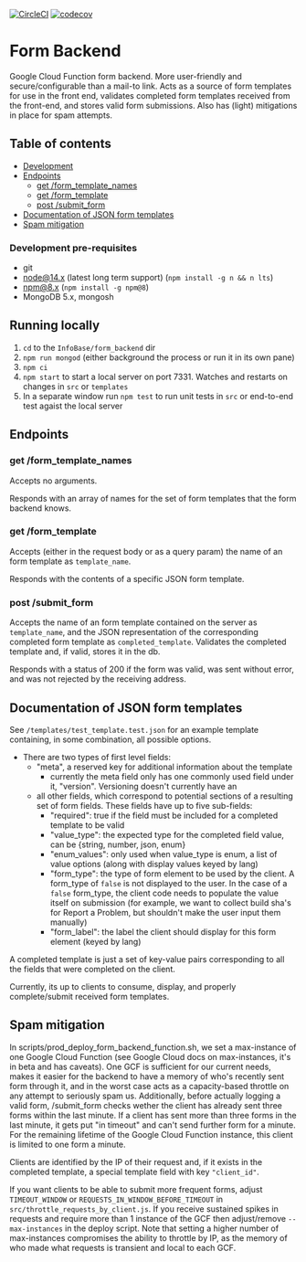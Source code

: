 [![CircleCI](https://circleci.com/gh/TBS-EACPD/infobase.svg?style=shield)](https://circleci.com/gh/TBS-EACPD/infobase) [![codecov](https://codecov.io/gh/tbs-eacpd/infobase/branch/master/graph/badge.svg?flag=form_backend)](https://app.codecov.io/gh/TBS-EACPD/infobase/)

# Form Backend

Google Cloud Function form backend. More user-friendly and secure/configurable than a mail-to link. Acts as a source of form templates for use in the front end, validates completed form templates received from the front-end, and stores valid form submissions. Also has (light) mitigations in place for spam attempts.

## Table of contents

- [Development](#Development)
- [Endpoints](#Endpoints)
  - [get /form_template_names](#get-formtemplatenames)
  - [get /form_template](#get-formtemplate)
  - [post /submit_form](#post-submitform)
- [Documentation of JSON form templates](#Documentation-of-JSON-form-templates)
- [Spam mitigation](#Spam-mitigation)

### Development pre-requisites

- git
- node@14.x (latest long term support) (`npm install -g n && n lts`)
- npm@8.x (`npm install -g npm@8`)
- MongoDB 5.x, mongosh

## Running locally

1. `cd` to the `InfoBase/form_backend` dir
2. `npm run mongod` (either background the process or run it in its own pane)
3. `npm ci`
4. `npm start` to start a local server on port 7331. Watches and restarts on changes in `src` or `templates`
5. In a separate window run `npm test` to run unit tests in `src` or end-to-end test agaist the local server

## Endpoints

### get /form_template_names

Accepts no arguments.

Responds with an array of names for the set of form templates that the form backend knows.

### get /form_template

Accepts (either in the request body or as a query param) the name of an form template as `template_name`.

Responds with the contents of a specific JSON form template.

### post /submit_form

Accepts the name of an form template contained on the server as `template_name`, and the JSON representation of the corresponding completed form template as `completed_template`. Validates the completed template and, if valid, stores it in the db.

Responds with a status of 200 if the form was valid, was sent without error, and was not rejected by the receiving address.

## Documentation of JSON form templates

See `/templates/test_template.test.json` for an example template containing, in some combination, all possible options.

- There are two types of first level fields:
  - "meta", a reserved key for additional information about the template
    - currently the meta field only has one commonly used field under it, "version". Versioning doesn't currently have an
  - all other fields, which correspond to potential sections of a resulting set of form fields. These fields have up to five sub-fields:
    - "required": true if the field must be included for a completed template to be valid
    - "value_type": the expected type for the completed field value, can be {string, number, json, enum}
    - "enum_values": only used when value_type is enum, a list of value options (along with display values keyed by lang)
    - "form_type": the type of form element to be used by the client. A form_type of `false` is not displayed to the user. In the case of a `false` form_type, the client code needs to populate the value itself on submission (for example, we want to collect build sha's for Report a Problem, but shouldn't make the user input them manually)
    - "form_label": the label the client should display for this form element (keyed by lang)

A completed template is just a set of key-value pairs corresponding to all the fields that were completed on the client.

Currently, its up to clients to consume, display, and properly complete/submit received form templates.

## Spam mitigation

In scripts/prod_deploy_form_backend_function.sh, we set a max-instance of one Google Cloud Function (see Google Cloud docs on max-instances, it's in beta and has caveats). One GCF is sufficient for our current needs, makes it easier for the backend to have a memory of who's recently sent form through it, and in the worst case acts as a capacity-based throttle on any attempt to seriously spam us. Additionally, before actually logging a valid form, /submit_form checks wether the client has already sent three forms within the last minute. If a client has sent more than three forms in the last minute, it gets put "in timeout" and can't send further form for a minute. For the remaining lifetime of the Google Cloud Function instance, this client is limited to one form a minute.

Clients are identified by the IP of their request and, if it exists in the completed template, a special template field with key `"client_id"`.

If you want clients to be able to submit more frequent forms, adjust `TIMEOUT_WINDOW` or `REQUESTS_IN_WINDOW_BEFORE_TIMEOUT` in `src/throttle_requests_by_client.js`. If you receive sustained spikes in requests and require more than 1 instance of the GCF then adjust/remove `--max-instances` in the deploy script. Note that setting a higher number of max-instances compromises the ability to throttle by IP, as the memory of who made what requests is transient and local to each GCF.
